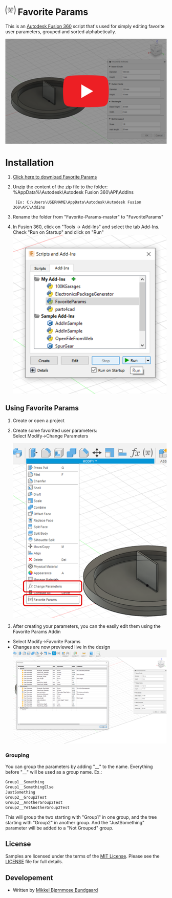 # ![](./resources/32x32.png) Favorite Params

This is an [Autodesk Fusion 360](http://fusion360.autodesk.com/) script that's used for simply editing favorite user parameters, grouped and sorted alphabetically.


[![](./resources/cover_image_play.png)](http://www.youtube.com/watch?v=4voiojYiIVk "FavoriteParams Preview")

# Installation
1. [Click here to download Favorite Params](https://github.com/Maaggel/Favorite-Params/archive/master.zip)
2. Unzip the content of the zip file to the folder: %AppData%\Autodesk\Autodesk Fusion 360\API\AddIns

        (Ex: C:\Users\USERNAME\AppData\Autodesk\Autodesk Fusion 360\API\AddIns
3. Rename the folder from "Favorite-Params-master" to "FavoriteParams"
4. In Fusion 360, click on "Tools -> Add-Ins" and select the tab Add-Ins. Check "Run on Startup" and click on "Run"
    ![Run Addin](./resources/add_addin.png)

## Using Favorite Params
1. Create or open a project
2. Create some favorited user parameters:  
Select Modify->Change Parameters

    ![Change Parameters](./resources/dropdown.png)
3. After creating your parameters, you can the easily edit them using the Favorite Params Addin
  - Select Modify->Favorite Params
  - Changes are now previewed live in the design
    ![Change Parameters](./resources/params_compare.png)

### Grouping
You can group the parameters by adding \"\_\_\" to the name. Everything before \"\_\_\" will be used as a group name. Ex.:
```
Group1__Something
Group1__SomethingElse
JustSomething
Group2__Group2Test
Group2__AnotherGroup2Test
Group2__YetAnotherGroup2Test
```
This will group the two starting with "Group1" in one group, and the tree starting with "Group2" in another group. And the "JustSomething" parameter will be added to a "Not Grouped" group.


## License
Samples are licensed under the terms of the [MIT License](http://opensource.org/licenses/MIT). Please see the [LICENSE](LICENSE) file for full details.

## Developement
- Written by [Mikkel Bjørnmose Bundgaard](https://github.com/Maaggel)
